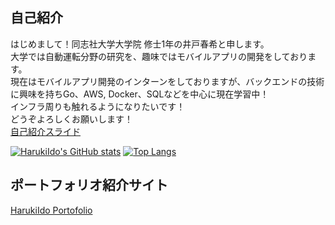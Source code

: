 ## 自己紹介
はじめまして！同志社大学大学院 修士1年の井戸春希と申します。  
大学では自動運転分野の研究を、趣味ではモバイルアプリの開発をしております。  
現在はモバイルアプリ開発のインターンをしておりますが、バックエンドの技術に興味を持ちGo、AWS, Docker、SQLなどを中心に現在学習中！  
インフラ周りも触れるようになりたいです！  
どうぞよろしくお願いします！  
[自己紹介スライド](https://www.canva.com/design/DAE7V2P5LfA/sze4Q2q3eMUe4fLjkfP9sA/view?utm_content=DAE7V2P5LfA&utm_campaign=designshare&utm_medium=link&utm_source=publishpresent)

[![HarukiIdo's GitHub stats](https://github-readme-stats.vercel.app/api?username=HarukiIdo&theme=vue-dark&show_icons=true)](https://github.com/anuraghazra/github-readme-stats) [![Top Langs](https://github-readme-stats.vercel.app/api/top-langs/?username=HarukiIdo&theme=vue-dark&show_icons=true&layout=compact)](https://github.com/mo-ri-regen/github-readme-stats)



## ポートフォリオ紹介サイト
[HarukiIdo Portofolio](https://harukiido.github.io/)
